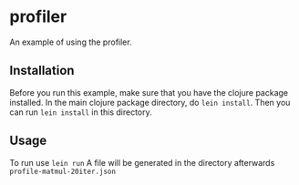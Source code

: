 <!--- Licensed to the Apache Software Foundation (ASF) under one -->
<!--- or more contributor license agreements.  See the NOTICE file -->
<!--- distributed with this work for additional information -->
<!--- regarding copyright ownership.  The ASF licenses this file -->
<!--- to you under the Apache License, Version 2.0 (the -->
<!--- "License"); you may not use this file except in compliance -->
<!--- with the License.  You may obtain a copy of the License at -->

<!---   http://www.apache.org/licenses/LICENSE-2.0 -->

<!--- Unless required by applicable law or agreed to in writing, -->
<!--- software distributed under the License is distributed on an -->
<!--- "AS IS" BASIS, WITHOUT WARRANTIES OR CONDITIONS OF ANY -->
<!--- KIND, either express or implied.  See the License for the -->
<!--- specific language governing permissions and limitations -->
<!--- under the License. -->

# profiler

An example of using the profiler.


## Installation

Before you run this example, make sure that you have the clojure package installed.
In the main clojure package directory, do `lein install`. Then you can run
`lein install` in this directory.

## Usage

To run use `lein run`
A file will be generated in the directory afterwards `profile-matmul-20iter.json`
